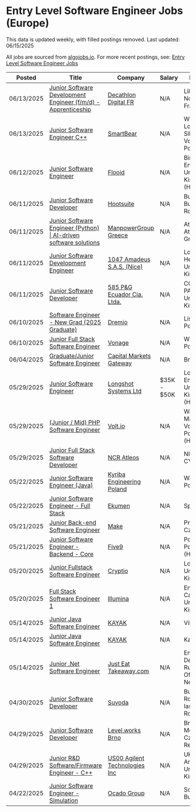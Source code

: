 # Entry Level Software Engineer Jobs (Europe)

This data is updated weekly, with filled postings removed. Last updated: 06/15/2025

All jobs are sourced from [algojobs.io](https://algojobs.io/). For more recent postings, see: [Entry Level Software Engineer Jobs](https://algojobs.io/new-grad-swe)

| Posted | Title | Company | Salary | Location |
| --- | --- | --- | --- | --- |
| 06/13/2025 | [Junior Software Development Engineer (f/m/d) - Apprenticeship](https://algojobs.io/jobs/4372850) | [Decathlon Digital FR](https://algojobs.io/company/decathlontechnology/) | N/A | Lille, Upline, Nord, France |
| 06/13/2025 | [Junior Software Engineer C++](https://algojobs.io/jobs/4372440) | [SmartBear](https://algojobs.io/company/smartbear/) | N/A | Wrocław, Lower Silesian Voivodeship, Poland |
| 06/12/2025 | [Junior Software Engineer](https://algojobs.io/jobs/4358039) | [Flooid](https://algojobs.io/company/flooid/) | N/A | Birmingham, England, United Kingdom (Hybrid) |
| 06/11/2025 | [Junior Software Developer](https://algojobs.io/jobs/4346723) | [Hootsuite](https://algojobs.io/company/hootsuite/) | N/A | Bucharest, Bucharest, Romania |
| 06/11/2025 | [Junior Software Engineer (Python) \| AI-driven software solutions](https://algojobs.io/jobs/4357553) | [ManpowerGroup Greece](https://algojobs.io/company/manpowergroup-greece-1/) | N/A | Athens, Attica, Greece |
| 06/11/2025 | [Junior Software Development Engineer](https://algojobs.io/jobs/4351889) | [1047 Amadeus S.A.S. (Nice)](https://algojobs.io/company/amadeus/) | N/A | London Heathrow, United Kingdom |
| 06/11/2025 | [Junior Software Developer](https://algojobs.io/jobs/4351248) | [585 P&G Ecuador Cia. Ltda.](https://algojobs.io/company/pg/) | N/A | COBALT PARK GO, United Kingdom |
| 06/10/2025 | [Software Engineer - New Grad (2025 Graduate)](https://algojobs.io/jobs/4334392) | [Dremio](https://algojobs.io/company/dremio/) | N/A | Lisbon, Portugal |
| 06/10/2025 | [Junior Full Stack Software Engineer](https://algojobs.io/jobs/4334511) | [Vonage](https://algojobs.io/company/vonage/) | N/A | Wroclaw, Poland  |
| 06/04/2025 | [Graduate/Junior Software Engineer](https://algojobs.io/jobs/4279265) | [Capital Markets Gateway](https://algojobs.io/company/cmgx/) | N/A | Brno |
| 05/29/2025 | [Junior Software Engineer](https://algojobs.io/jobs/4234852) | [Longshot Systems Ltd](https://algojobs.io/company/longshot-systems-ltd/) | $35K - $50K | London, England, United Kingdom (Hybrid) |
| 05/29/2025 | [(Junior / Mid) PHP Software Engineer](https://algojobs.io/jobs/4220458) | [Volt.io](https://algojobs.io/company/volt-dot-i-o/) | N/A | Warsaw, Masovian Voivodeship, Poland (Hybrid) |
| 05/29/2025 | [Junior Full Stack Software Developer](https://algojobs.io/jobs/4228063) | [NCR Atleos](https://algojobs.io/company/ncratleos/) | N/A | NICOSIA, CYP, Cyprus |
| 05/22/2025 | [Junior Software Engineer (Java)](https://algojobs.io/jobs/4161912) | [Kyriba Engineering Poland](https://algojobs.io/company/kyriba/) | N/A | Warsaw, Poland |
| 05/22/2025 | [Junior Software Engineer - Full Stack](https://algojobs.io/jobs/4174739) | [Ekumen](https://algojobs.io/company/ekumenlabs/) | N/A | Spain |
| 05/21/2025 | [Junior Back-end Software Engineer](https://algojobs.io/jobs/4145867) | [Make](https://algojobs.io/company/make/) | N/A | Prague, Czechia |
| 05/21/2025 | [Junior Software Engineer - Backend - Core](https://algojobs.io/jobs/4144212) | [Five9](https://algojobs.io/company/five9/) | N/A | Porto, Portugal (Hybrid) |
| 05/20/2025 | [Junior Fullstack Software Engineer](https://algojobs.io/jobs/4133002) | [Cryptio](https://algojobs.io/company/cryptio/) | N/A | London, United Kingdom |
| 05/20/2025 | [Full Stack Software Engineer 1](https://algojobs.io/jobs/4133303) | [Illumina](https://algojobs.io/company/illumina/) | N/A | England - Cambridge, United Kingdom |
| 05/14/2025 | [Junior Java Software Engineer](https://algojobs.io/jobs/4082267) | [KAYAK](https://algojobs.io/company/kayak/) | N/A | Vilnius |
| 05/14/2025 | [Junior Java Software Engineer](https://algojobs.io/jobs/4082269) | [KAYAK](https://algojobs.io/company/kayak/) | N/A | Kaunas |
| 05/14/2025 | [Junior .Net Software Engineer](https://algojobs.io/jobs/4087922) | [Just Eat Takeaway.com](https://algojobs.io/company/takeaway/) | N/A | Enschede De Ruyterlaan Office, Netherlands |
| 04/30/2025 | [Junior Software Developer](https://algojobs.io/jobs/3944355) | [Suvoda](https://algojobs.io/company/suvoda/) | N/A | Bucureşti, Romania; Iasi, Romania |
| 04/29/2025 | [Junior Software Developer](https://algojobs.io/jobs/3930482) | [Level.works Brno](https://algojobs.io/company/levelworksbrno/) | N/A | Brno, South Moravian, Czech Republic |
| 04/29/2025 | [Junior R&D Software/Firmware Engineer - C++](https://algojobs.io/jobs/3935777) | [US00 Agilent Technologies Inc](https://algojobs.io/company/agilent/) | N/A | UK-Craven Arms, United Kingdom |
| 04/22/2025 | [Junior Software Engineer - Simulation](https://algojobs.io/jobs/3862508) | [Ocado Group](https://algojobs.io/company/ocadogroup/) | N/A | Sofia, Bulgaria |